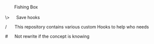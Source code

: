 <br />
&nbsp; &emsp;&nbsp; Fishing Box
<br />
<br />
\>&nbsp;&emsp;    Save hooks

/&nbsp; &emsp;    This repository contains various custom Hooks to help who needs

\#&nbsp;&emsp;    Not rewrite if the concept is knowing
